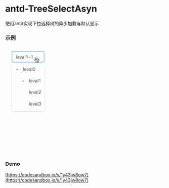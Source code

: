 # antd-TreeSelectAsyn
使用antd实现下拉选择树的异步加载与默认显示

### 示例
![example](https://github.com/Youzi-wr/antd-TreeSelectAsyn/blob/master/example.gif)

### Demo
[https://codesandbox.io/s/1y43jw8ow7](https://codesandbox.io/s/1y43jw8ow7)
